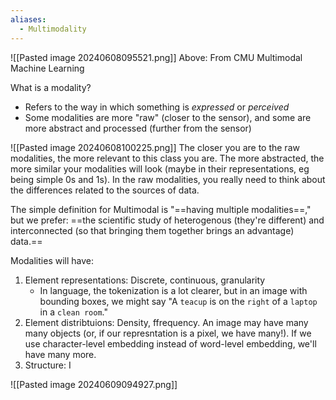```yaml
---
aliases:
  - Multimodality
---
```


![[Pasted image 20240608095521.png]]
Above: From CMU Multimodal Machine Learning

What is a modality?
- Refers to the way in which something is *expressed* or *perceived*
- Some modalities are more "raw" (closer to the sensor), and some are more abstract and processed (further from the sensor)

![[Pasted image 20240608100225.png]]
The closer you are to the raw modalities, the more relevant to this class you are. The more abstracted, the more similar your modalities will look (maybe in their representations, eg being simple 0s and 1s). In the raw modalities, you really need to think about the differences related to the sources of data.

The simple definition for Multimodal is "==having multiple modalities==," but we prefer: ==the scientific study of heterogenous (they're different) and interconnected (so that bringing them together brings an advantage) data.==

Modalities will have:
1. Element representations: Discrete, continuous, granularity
	- In language, the tokenization is a lot clearer, but in an image with bounding boxes, we might say "A `teacup` is on the `right` of a `laptop` in a `clean room`."
2. Element distribtuions: Density, ffrequency. An image may have many many objects (or, if our represntation is a pixel, we have many!). If we use character-level embedding instead of word-level embedding, we'll have many more.
3. Structure: I

![[Pasted image 20240609094927.png]]
